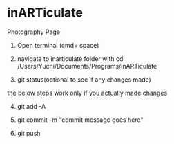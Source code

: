 # inARTiculate
Photography Page
1. Open terminal (cmd+ space)

2. navigate to inarticulate folder with cd /Users/Yuchi/Documents/Programs/inARTiculate

3. git status(optional to see if any changes made)

the below steps work only if you actually made changes

4. git add -A

5. git commit -m "commit message goes here"

6. git push

